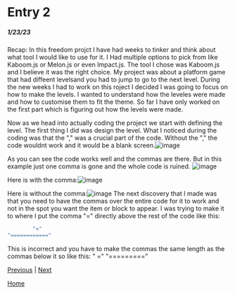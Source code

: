 # Entry 2
##### 1/23/23

Recap: In this freedom projct I have had weeks to tinker and think about what tool I would like to use for it. I Had multiple options to pick from like Kaboom.js or Melon.js or even Impact.js. The tool I chose was Kaboom.js and I believe it was the right choice. My project was about a platform game that had diffeent levelsand you had to jump to go to the next level. During the new weeks I had to work on this roject I decided I was going to focus on how to make the levels. I wanted to understand how the leveles were made and how to customise them to fit the theme. So far I have only worked on the first part which is figuring out how the levels were made.

Now as we head into actually coding the project we start with defining the level. The first thing I did was design the level. What I noticed during the coding was that the "," was a crucial part of the code. Without the "," the code wouldnt work and it would be a blank screen.![image](https://user-images.githubusercontent.com/91745222/214090306-de2b188c-b12c-43d9-b064-7d1815797a66.png)

As you can see the code works well and the commas are there. But in this example just one comma is gone and the whole code is ruined.
![image](https://user-images.githubusercontent.com/91745222/214090580-5b0d9aae-2363-49bc-a2c2-7eeea5249151.png)

Here is with the comma:![image](https://user-images.githubusercontent.com/91745222/214090776-4c8927b9-3110-4811-879d-f2398c1b7bd7.png)

Here is without the comma:![image](https://user-images.githubusercontent.com/91745222/214090895-ba1972d9-0a11-4a1c-a831-589cd4d642e6.png)
The next discovery that I made was that you need to have the commas over the entire code for it to work and not in the spot you want the item or block to appear. I was trying to make it to where I put the comma "=" directly above the rest of the code like this:   
```js
        "="
"============"
```
This is incorrect and you have to make the commas the same length as the commas below it so like this: "        ="
                                                                                                       "========="
                                                                               
 






[Previous](entry01.md) | [Next](entry03.md)

[Home](../README.md)
